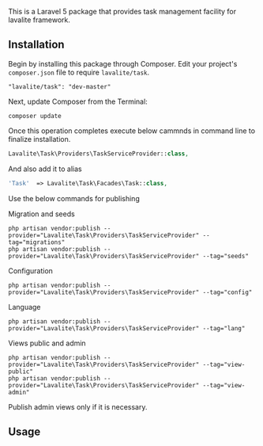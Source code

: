 This is a Laravel 5 package that provides task management facility for lavalite framework.

## Installation

Begin by installing this package through Composer. Edit your project's `composer.json` file to require `lavalite/task`.

    "lavalite/task": "dev-master"

Next, update Composer from the Terminal:

    composer update

Once this operation completes execute below cammnds in command line to finalize installation.

```php
Lavalite\Task\Providers\TaskServiceProvider::class,

```

And also add it to alias

```php
'Task'  => Lavalite\Task\Facades\Task::class,
```

Use the below commands for publishing

Migration and seeds

    php artisan vendor:publish --provider="Lavalite\Task\Providers\TaskServiceProvider" --tag="migrations"
    php artisan vendor:publish --provider="Lavalite\Task\Providers\TaskServiceProvider" --tag="seeds"

Configuration

    php artisan vendor:publish --provider="Lavalite\Task\Providers\TaskServiceProvider" --tag="config"

Language

    php artisan vendor:publish --provider="Lavalite\Task\Providers\TaskServiceProvider" --tag="lang"

Views public and admin

    php artisan vendor:publish --provider="Lavalite\Task\Providers\TaskServiceProvider" --tag="view-public"
    php artisan vendor:publish --provider="Lavalite\Task\Providers\TaskServiceProvider" --tag="view-admin"

Publish admin views only if it is necessary.

## Usage


